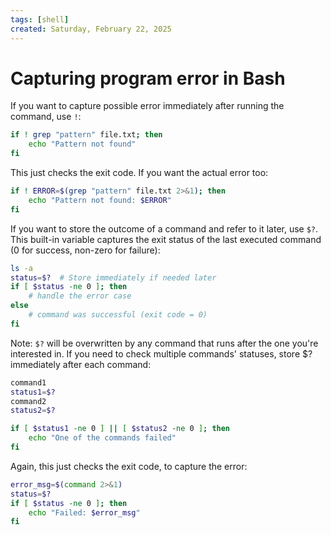 ```yaml
---
tags: [shell]
created: Saturday, February 22, 2025
---
```


# Capturing program error in Bash

If you want to capture possible error immediately after running the command, use
`!`:

```sh
if ! grep "pattern" file.txt; then
    echo "Pattern not found"
fi
```

This just checks the exit code. If you want the actual error too:

```sh
if ! ERROR=$(grep "pattern" file.txt 2>&1); then
    echo "Pattern not found: $ERROR"
fi
```

If you want to store the outcome of a command and refer to it later, use `$?`.
This built-in variable captures the exit status of the last executed command (0
for success, non-zero for failure):

```sh
ls -a
status=$?  # Store immediately if needed later
if [ $status -ne 0 ]; then
    # handle the error case
else
    # command was successful (exit code = 0)
fi
```

Note: `$?` will be overwritten by any command that runs after the one you're
interested in. If you need to check multiple commands' statuses, store $?
immediately after each command:

```sh
command1
status1=$?
command2
status2=$?

if [ $status1 -ne 0 ] || [ $status2 -ne 0 ]; then
    echo "One of the commands failed"
fi
```

Again, this just checks the exit code, to capture the error:

```sh
error_msg=$(command 2>&1)
status=$?
if [ $status -ne 0 ]; then
    echo "Failed: $error_msg"
fi
```
